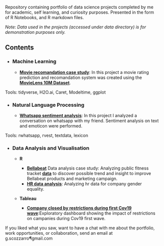 Repository containing portfolio of data science projects completed by me for academic, self learning, and curiosity purposes. Presented in the form of R Notebooks, and R markdown files.


_Note: Data used in the projects (accessed under data directory) is for demonstration purposes only._

## Contents

- ### Machine Learning
	-  __[Movie recomandation case study](https://github.com/scozzarro/Portfolio/tree/main/movie_recomandation_case_study)__: In this project a movie rating prediction and recomandation system was created using the __[MovieLens 10M Dataset](http://movielens.org)__.
	
Tools: tidyverse, H2O.ai, Caret, Modeltime, ggplot 

- ### Natural Language Processing
	-  __[Whatsapp sentiment analysis](https://github.com/scozzarro/Portfolio/tree/main/Whatsapp_chat_data_analysis_project)__: In this project I analyzed a conversation on 	 whatsapp with my friend. Sentiment analysis on text and emoticon were performed. 
	

Tools: rwhatsapp, rvest, textdata, lexicon

- ### Data Analysis and Visualisation

	- __R__ 
		-  __[Bellabeat](https://bellabeat.com/)__ Data analysis case study: Analyzing public fitness tracket __[data](https://www.kaggle.com/arashnic/fitbit)__ to 			discover possible trend and insight to improve Bellabeat products and marketing campaign. 
		-  __[HR data analysis](https://github.com/scozzarro/Portfolio/tree/main/hr_employee_attriction_case_study)__: Analyzing hr data for company gender 			equality.
	
	- __Tableau__
		
		- __[Company closed by restrictions during first Cov19 wave](https://tabsoft.co/3xoZ4ub)__:Exploratory dashboard showing the impact of restrictions on campanies during Cov19 first wave.


If you liked what you saw, want to have a chat with me about the portfolio, work opportunities, or collaboration, send an email at g.scozzarro¶gmail.com 
